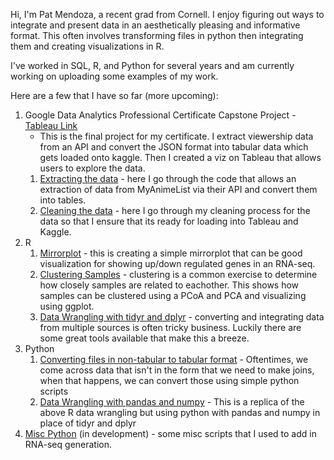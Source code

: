 Hi, I'm Pat Mendoza, a recent grad from Cornell. I enjoy figuring out ways to integrate and present data in an aesthetically pleasing and informative format. This often involves transforming files in python then integrating them and creating visualizations in R. 

I've worked in SQL, R, and Python for several years and am currently working on uploading some examples of my work. 

Here are a few that I have so far (more upcoming):

1. Google Data Analytics Professional Certificate Capstone Project - [Tableau Link](https://public.tableau.com/app/profile/patrick.mendoza5877/viz/WhatAnimetoWatchNextMyAnimeList/Dashboard)
	* This is the final project for my certificate. I extract viewership data from an API and convert the JSON format into tabular data which gets loaded onto kaggle. Then I created a viz on Tableau that allows users to explore the data.
	1. [Extracting the data](https://github.com/patmendoza330/animelistextract) - here I go through the code that allows an extraction of data from MyAnimeList via their API and convert them into tables.
	2. [Cleaning the data](https://github.com/patmendoza330/animelistclean) - here I go through my cleaning process for the data so that I ensure that its ready for loading into Tableau and Kaggle. 
2. R
	1. [Mirrorplot](https://github.com/patmendoza330/mirrorplot) - this is creating a simple mirrorplot that can be good visualization for showing up/down regulated genes in an RNA-seq.
	2.  [Clustering Samples](https://github.com/patmendoza330/clustering) - clustering is a common exercise to determine how closely samples are related to eachother. This shows how samples can be clustered using a PCoA and PCA and visualizing using ggplot.
	3. [Data Wrangling with tidyr and dplyr](https://github.com/patmendoza330/annotationwrangling) - converting and integrating data from multiple sources is often tricky business. Luckily there are some great tools available that make this a breeze.
3. Python
	1. [Converting files in non-tabular to tabular format](https://github.com/patmendoza330/geneontologyconversion) - Oftentimes, we come across data that isn't in the form that we need to make joins, when that happens, we can convert those using simple python scripts
	2. [Data Wrangling with pandas and numpy](https://github.com/patmendoza330/annotationwrangling_python) - This is a replica of the above R data wrangling but using python with pandas and numpy in place of tidyr and dplyr
4. [Misc Python](https://github.com/patmendoza330/miscrna) (in development) - some misc scripts that I used to add in RNA-seq generation. 